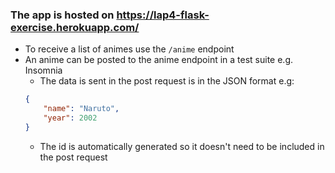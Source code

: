 
### The app is hosted on https://lap4-flask-exercise.herokuapp.com/

- To receive a list of animes use the `/anime` endpoint
- An anime can be posted to the anime endpoint in a test suite e.g. Insomnia
    - The data is sent in the post request is in the JSON format e.g:
    ```json
    {
		"name": "Naruto",
		"year": 2002
    }
    ```
    - The id is automatically generated so it doesn't need to be included in the post request
